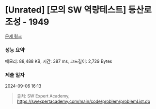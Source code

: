 # [Unrated] [모의 SW 역량테스트] 등산로 조성 - 1949 

[문제 링크](https://swexpertacademy.com/main/code/problem/problemDetail.do?contestProbId=AV5PoOKKAPIDFAUq) 

### 성능 요약

메모리: 88,488 KB, 시간: 387 ms, 코드길이: 2,729 Bytes

### 제출 일자

2024-09-06 16:13



> 출처: SW Expert Academy, https://swexpertacademy.com/main/code/problem/problemList.do